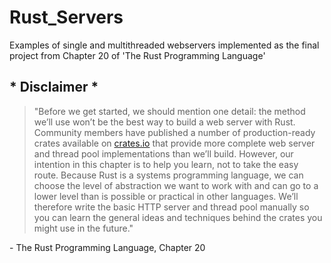 # Rust_Servers
Examples of single and multithreaded webservers implemented as the final project from Chapter 20 of 'The Rust Programming Language'

## * Disclaimer *
> "Before we get started, we should mention one detail: the method we’ll use won’t be the best way to build a web server with Rust. Community members have published a number of production-ready crates available on [crates.io](https://crates.io/) that provide more complete web server and thread pool implementations than we’ll build. However, our intention in this chapter is to help you learn, not to take the easy route. Because Rust is a systems programming language, we can choose the level of abstraction we want to work with and can go to a lower level than is possible or practical in other languages. We’ll therefore write the basic HTTP server and thread pool manually so you can learn the general ideas and techniques behind the crates you might use in the future." 

\- The Rust Programming Language, Chapter 20